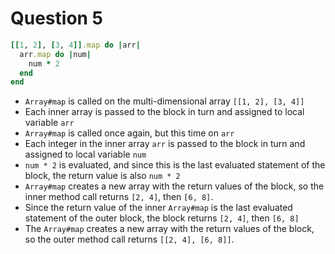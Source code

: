 # Question 5

```ruby
[[1, 2], [3, 4]].map do |arr|
  arr.map do |num|
    num * 2
  end
end
```

* `Array#map` is called on the multi-dimensional array `[[1, 2], [3, 4]]`
* Each inner array is passed to the block in turn and assigned to local variable `arr`
* `Array#map` is called once again, but this time on `arr`
* Each integer in the inner array `arr` is passed to the block in turn and assigned to local variable `num`
* `num * 2` is evaluated, and since this is the last evaluated statement of the block, the return value is also `num * 2`
* `Array#map` creates a new array with the return values of the block, so the inner method call returns `[2, 4]`, then `[6, 8]`.
* Since the return value of the inner `Array#map` is the last evaluated statement of the outer block, the block returns `[2, 4]`, then `[6, 8]`
* The `Array#map` creates a new array with the return values of the block, so the outer method call returns `[[2, 4], [6, 8]]`.

